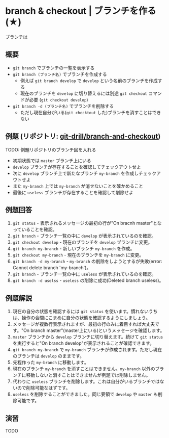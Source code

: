 # branch & checkout | ブランチを作る (★)

ブランチは

## 概要

- `git branch` でブランチの一覧を表示する
- `git branch (ブランチ名)` でブランチを作成する
  - 例えば `git branch develop` で `develop` という名前のブランチを作成する
  - 現在のブランチを `develop` に切り替えるには別途 `git checkout` コマンドが必要 (`git checkout develop`)
- `git branch -d (ブランチ名)` でブランチを削除する
  - ただし現在自分がいる(`git checktout` した)ブランチを消すことはできない

## 例題 (リポジトリ: [git-drill/branch-and-checkout](https://github.com/git-drill/branch-and-checkout))

TODO: 例題リポジトリのブランチ図を入れる

- 初期状態では `master` ブランチ上にいる
- `develop` ブランチが存在することを確認してチェックアウトせよ
- 次に `develop` ブランチ上で新たなブランチ `my-branch` を作成しチェックアウトせよ
- また `my-branch` 上では `my-branch` が消せないことを確かめること
- 最後に `useless` ブランチが存在することを確認して削除せよ

## 例題回答

1. `git status` - 表示されるメッセージの最初の行が"On bracnh master"となっていることを確認。
2. `git branch` - ブランチ一覧の中に `develop` が表示されているのを確認。
3. `git checkout develop` - 現在のブランチを `develop` ブランチに変更。
4. `git branch my-branch` - 新しいブランチ `my-branch` を作成。
5. `git checkout my-branch` - 現在のブランチを `my-branch` に変更。
6. `git branch -d my-branch` - `my-branch` の削除をしようとするが失敗(error: Cannot delete branch 'my-branch')。
7. `git branch` - ブランチ一覧の中に `useless` が表示されているのを確認。
8. `git branch -d uselss` - `useless` の削除に成功(Deleted branch useless)。

## 例題解説

1. 現在の自分の状態を確認するには `git status` を使います。慣れないうちは、操作の合間にこまめに自分の状態を確認するようにしましょう。
2. メッセージが複数行表示されますが、最初の行のみに着目すれば大丈夫です。"On branch master"(master上にいる)というメッセージを確認します。
3. `master` ブランチから `develop` ブランチに切り替えます。続けて `git status` を実行すると"On branch develop"が表示されることが確認できます。
4. `git branch my-branch` で `my-branch` ブランチが作成されます。ただし現在のブランチは `develop` のままです。
5. 先程作った `my-branch` に移動します。
6. 現在のブランチ `my-branch` を消すことはできません。`my-branch` 以外のブランチに移動しないと消すことはできませんが例題では削除しません。
7. 代わりに `useless` ブランチを削除します。これは自分がいるブランチではないので削除可能なはずです。
8. `useless` を削除することができました。同じ要領で `develop` や `master` も削除可能です。

## 演習

TODO

